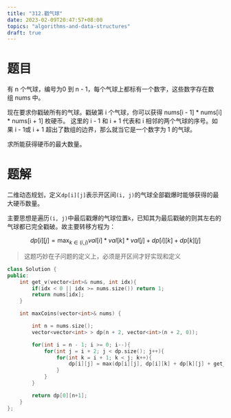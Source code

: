 ```yaml
---
title: "312.戳气球"
date: 2023-02-09T20:47:57+08:00
topics: "algorithms-and-data-structures"
draft: true
---
```


# 题目

有 n 个气球，编号为0 到 n - 1，每个气球上都标有一个数字，这些数字存在数组 nums 中。

现在要求你戳破所有的气球。戳破第 i 个气球，你可以获得 nums[i - 1] * nums[i] * nums[i + 1] 枚硬币。 这里的 i - 1 和 i + 1 代表和 i 相邻的两个气球的序号。如果 i - 1或 i + 1 超出了数组的边界，那么就当它是一个数字为 1 的气球。

求所能获得硬币的最大数量。

# 题解

二维动态规划，定义`dp[i][j]`表示开区间`(i, j)`的气球全部戳爆时能够获得的最大硬币数量。

主要思想是遍历`(i, j)`中最后戳爆的气球位置`k`，已知其为最后戳破的则其左右的气球都已完全戳破。故主要转移方程为：

$$
dp[i][j] = \max_{k \in (i, j)}val[i]*val[k]*val[j] + dp[i][k] + dp[k][j]
$$

> 这题巧妙在子问题的定义上，必须是开区间才好实现和定义

```cpp
class Solution {
public:
    int get_v(vector<int>& nums, int idx){
        if(idx < 0 || idx >= nums.size()) return 1;
        return nums[idx];
    }

    int maxCoins(vector<int>& nums) {

        int n = nums.size();
        vector<vector<int> > dp(n + 2, vector<int>(n + 2, 0));

        for(int i = n - 1; i >= 0; i--){
            for(int j = i + 2; j < dp.size(); j++){
                for(int k = i + 1; k < j; k++){
                    dp[i][j] = max(dp[i][j], dp[i][k] + dp[k][j] + get_v(nums, k - 1)*get_v(nums, i - 1)*get_v(nums, j - 1));
                }
            }
        }

        return dp[0][n+1];
    }
};

```
